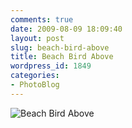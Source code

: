```yaml
---
comments: true
date: 2009-08-09 18:09:40
layout: post
slug: beach-bird-above
title: Beach Bird Above
wordpress_id: 1849
categories:
- PhotoBlog
---
```


![Beach Bird Above](http://ryanfitzer.com/main/wp-content/uploads/2009/08/DSC_0119.jpg)
